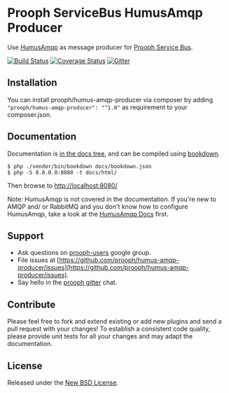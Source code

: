 # Prooph ServiceBus HumusAmqp Producer

Use [HumusAmqp](https://github.com/prolic/HumusAmqp) as message producer for [Prooph Service Bus](https://github.com/prooph/service-bus).

[![Build Status](https://travis-ci.org/prooph/humus-amqp-producer.svg?branch=master)](https://travis-ci.org/prooph/humus-amqp-producer)
[![Coverage Status](https://coveralls.io/repos/prooph/humus-amqp-producer/badge.svg?branch=master&service=github)](https://coveralls.io/github/prooph/humus-amqp-producer?branch=master)
[![Gitter](https://badges.gitter.im/Join%20Chat.svg)](https://gitter.im/prooph/improoph)

## Installation

You can install prooph/humus-amqp-producer via composer by adding `"prooph/humus-amqp-producer": "^1.0"` as requirement to your composer.json.

## Documentation

Documentation is [in the docs tree](docs/), and can be compiled using [bookdown](http://bookdown.io).

```console
$ php ./vendor/bin/bookdown docs/bookdown.json
$ php -S 0.0.0.0:8080 -t docs/html/
```

Then browse to [http://localhost:8080/](http://localhost:8080/)

Note: HumusAmqp is not covered in the documentation. If you're new to AMQP and/ or RabbitMQ and you don't know
how to configure HumusAmqp, take a look at the [HumusAmqp Docs](https://humusamqp.readthedocs.io/en/latest/) first.

## Support

- Ask questions on [prooph-users](https://groups.google.com/forum/?hl=de#!forum/prooph) google group.
- File issues at [https://github.com/prooph/humus-amqp-producer/issues](https://github.com/prooph/humus-amqp-producer/issues).
- Say hello in the [prooph gitter](https://gitter.im/prooph/improoph) chat.

## Contribute

Please feel free to fork and extend existing or add new plugins and send a pull request with your changes!
To establish a consistent code quality, please provide unit tests for all your changes and may adapt the documentation.

## License

Released under the [New BSD License](LICENSE).

